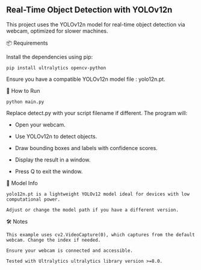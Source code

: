 ## Real-Time Object Detection with YOLOv12n

This project uses the YOLOv12n model for real-time object detection via webcam, optimized for slower machines.

📦 Requirements

Install the dependencies using pip:

    pip install ultralytics opencv-python

Ensure you have a compatible YOLOv12n model file : yolo12n.pt.

🚀 How to Run

    python main.py

Replace detect.py with your script filename if different.
The program will:

  - Open your webcam.

  - Use YOLOv12n to detect objects.

  - Draw bounding boxes and labels with confidence scores.

  - Display the result in a window.

  - Press Q to exit the window.

🧠 Model Info

    yolo12n.pt is a lightweight YOLOv12 model ideal for devices with low computational power.

    Adjust or change the model path if you have a different version.

🛠 Notes

    This example uses cv2.VideoCapture(0), which captures from the default webcam. Change the index if needed.

    Ensure your webcam is connected and accessible.

    Tested with Ultralytics ultralytics library version >=8.0.

